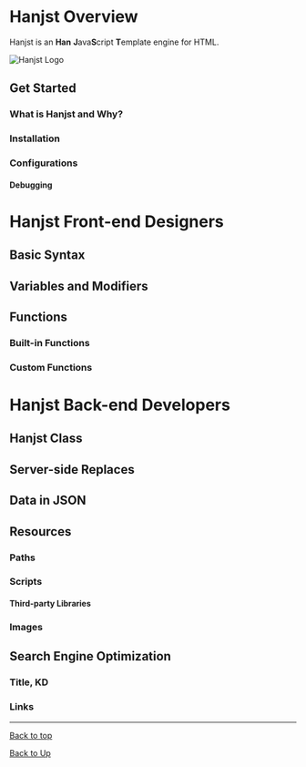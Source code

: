 
# Hanjst Overview

Hanjst is an **Han** **J**ava**S**cript **T**emplate engine for HTML.

![Hanjst Logo](http://ufqi.com/blog/wp-content/uploads/2019/06/hanjst-logo.201901.jpg)

## Get Started
### What is Hanjst and Why?
### Installation
### Configurations
#### Debugging

# Hanjst Front-end Designers
## Basic Syntax
## Variables and Modifiers
## Functions
### Built-in Functions
### Custom Functions

# Hanjst Back-end Developers
## Hanjst Class 
## Server-side Replaces
## Data in JSON
## Resources
### Paths
### Scripts
#### Third-party Libraries
### Images
## Search Engine Optimization
### Title, KD
### Links

---
[Back to top](index)

[Back to Up](../index)
<!--stackedit_data:
eyJoaXN0b3J5IjpbLTM2MjQ4NzY3Nyw0NDg0NzAzMzFdfQ==
-->